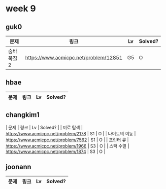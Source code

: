 # week 9

## guk0
| 문제 | 링크 | Lv  | Solved? |
| --- | --- | --- | --- |
| 숨바꼭질 2 | https://www.acmicpc.net/problem/12851 | G5 | O |


## hbae 
| 문제 | 링크 | Lv  | Solved? |
| --- | --- | --- | --- |

## changkim1
| 문제 | 링크 | Lv  | Solved? |
| 미로 탐색 | https://www.acmicpc.net/problem/2178 | S1 | O |
| 나이트의 이동 | https://www.acmicpc.net/problem/7562 | S1 | O |
| 프린터 큐 | https://www.acmicpc.net/problem/1966 | S3 | O |
| 스택 수열 | https://www.acmicpc.net/problem/1874 | S3 | O |


## joonann
| 문제 | 링크 | Lv  | Solved? |
| --- | --- | --- | --- |
